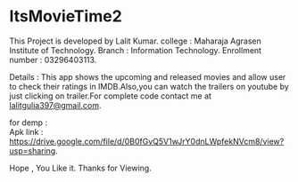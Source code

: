 # ItsMovieTime2
This Project is developed by Lalit Kumar.
college : Maharaja Agrasen Institute of Technology.
Branch : Information Technology.
Enrollment number : 03296403113.

Details : This app shows the upcoming and released movies and allow user to check their ratings in IMDB.Also,you can watch the trailers 
on youtube by just clicking on trailer.For complete code contact me at lalitgulia397@gmail.com.

for demp :  
      Apk link : https://drive.google.com/file/d/0B0fGvQ5V1wJrY0dnLWpfekNVcm8/view?usp=sharing.

Hope , You Like it.
Thanks for Viewing.
